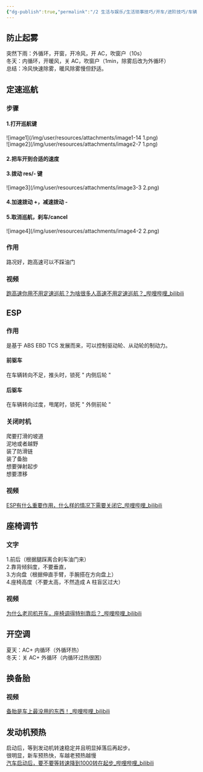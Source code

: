 ```yaml
---
{"dg-publish":true,"permalink":"/2 生活与娱乐/生活琐事技巧/开车/进阶技巧/车辆设置调整技巧/","title":"车辆设置调整技巧"}
---
```



## 防止起雾
突然下雨：外循环，开窗，开冷风，开 AC，吹窗户（10s）  
冬天：内循环，开暖风，关 AC，吹窗户（1min，除雾后改为外循环）  
总结：冷风快速除雾，暖风除雾慢但舒适。

## 定速巡航
### 步骤
#### 1.打开巡航键
![image1](/img/user/resources/attachments/image1-14 1.png)  
![image2](/img/user/resources/attachments/image2-7 1.png)
#### 2.把车开到合适的速度
#### 3.拨动 res/- 键
![image3](/img/user/resources/attachments/image3-3 2.png)
#### 4.加速拨动 +，减速拨动 -
#### 5.取消巡航，刹车/cancel
![image4](/img/user/resources/attachments/image4-2 2.png)
### 作用
路况好，跑高速可以不踩油门
### 视频
[跑高速你用不用定速巡航？为啥很多人高速不用定速巡航？\_哔哩哔哩_bilibili](https://www.bilibili.com/video/BV1vL411e753/?-Arouter=story&buvid=XY630CE669F34078F341989B1EE06E60B0127&is_story_h5=true&mid=g8UDjEqHIS5oCexxb9oAEQ%3D%3D&p=1&plat_id=163&share_from=ugc&share_medium=android&share_plat=android&share_session_id=eb3ef415-80bc-4b51-9045-5eecb9053d80&share_source=WEIXIN&share_tag=s_i&timestamp=1681780172&unique_k=ZLM8GlN&up_id=3461578649242322)

## ESP
### 作用
是基于 ABS EBD TCS 发展而来，可以控制驱动轮、从动轮的制动力。
#### 前驱车
在车辆转向不足，推头时，锁死 " 内侧后轮 "
#### 后驱车
在车辆转向过度，甩尾时，锁死 " 外侧前轮 "
### 关闭时机
爬要打滑的坡道  
泥地或者越野  
装了防滑链  
装了备胎  
想要弹射起步  
想要漂移
### 视频
[ESP有什么重要作用，什么样的情况下需要关闭它_哔哩哔哩_bilibili](https://www.bilibili.com/video/BV1qP411A77B/?spm_id_from=333.880.my_history.page.click)

## 座椅调节
### 文字
1.前后（根据腿踩离合刹车油门来）  
2.靠背倾斜度，不要垂直，  
3.方向盘（根据伸直手臂，手腕搭在方向盘上）  
4.座椅高度（不要太高，不然造成 A 柱盲区过大）
### 视频
[为什么老司机开车，座椅调得特别靠后？\_哔哩哔哩_bilibili](https://www.bilibili.com/video/BV1CX4y1f7AP/?buvid=XY630CE669F34078F341989B1EE06E60B0127&is_story_h5=false&mid=g8UDjEqHIS5oCexxb9oAEQ%3D%3D&p=1&plat_id=116&share_from=ugc&share_medium=android&share_plat=android&share_session_id=9ce6d24c-908e-4267-871a-8e118d459903&share_source=WEIXIN&share_tag=s_i&timestamp=1681260338&unique_k=o7KMtG4&up_id=50063223&vd_source=20cb3e7c6ad3d64f0eb2d763ff005080)

## 开空调
夏天：AC+ 内循环（外循环热）  
冬天：关 AC+ 外循环（内循环过热很困）

## 换备胎
### 视频
[备胎是车上最没用的东西！\_哔哩哔哩_bilibili](https://www.bilibili.com/video/BV1384y1u7N8/?buvid=XY630CE669F34078F341989B1EE06E60B0127&is_story_h5=false&mid=g8UDjEqHIS5oCexxb9oAEQ%3D%3D&p=1&plat_id=116&share_from=ugc&share_medium=android&share_plat=android&share_session_id=5f848183-e7be-481b-8862-47fbf4a2a283&share_source=WEIXIN&share_tag=s_i&timestamp=1681484200&unique_k=vfOrETU&up_id=1744226704)

## 发动机预热
启动后，等到发动机转速稳定并且明显掉落后再起步。  
很明显，新车预热快，车越老预热越慢  
[汽车启动后，要不要等转速降到1000转在起步_哔哩哔哩_bilibili](https://www.bilibili.com/video/BV1VN411A7Pj/?buvid=XY630CE669F34078F341989B1EE06E60B0127&is_story_h5=false&mid=g8UDjEqHIS5oCexxb9oAEQ%3D%3D&p=1&plat_id=116&share_from=ugc&share_medium=android&share_plat=android&share_session_id=c7a91b17-5d54-4dcd-8004-fedf98621de1&share_source=WEIXIN&share_tag=s_i&timestamp=1681906520&unique_k=PpN6wh5&up_id=442437789)


